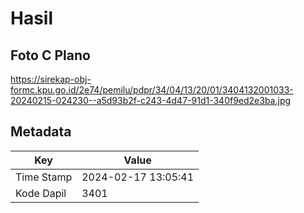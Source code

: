 # Hasil

## Foto C Plano

https://sirekap-obj-formc.kpu.go.id/2e74/pemilu/pdpr/34/04/13/20/01/3404132001033-20240215-024230--a5d93b2f-c243-4d47-91d1-340f9ed2e3ba.jpg


## Metadata

| Key        | Value               |
| ---------- | ------------------- |
| Time Stamp | 2024-02-17 13:05:41 |
| Kode Dapil | 3401                |



